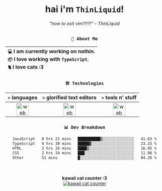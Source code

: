 <div align="center">
  
  # hai i'm `ThinLiquid`!
  ###### "how to exit vim?!!?!" – ThinLiquid
  
  ### `👤 About Me`

  | `💻`  I am currently working on **nothin**.<br/>`📦`  I love working with `TypeScript`.</br>`🐈`  I love cats :3 |
  |:---|

  
  ### `🛠️ Technologies`
  
  | `>` **languages**  | `>` **glorified text editors** | `>` **tools n' stuff** |
  |:------------------:|:------------------------------:|:----------------------:|
  | <img src="https://skillicons.dev/icons?i=ts,js,react" alt="web dev" height="40"/> | <img src="https://skillicons.dev/icons?i=vscode,neovim" alt="web dev" height="40"/> | <img src="https://skillicons.dev/icons?i=bash,git" alt="web dev" height="40"/> |
  
  ### `📊 Dev Breakdown`
  
  <!--START_SECTION:waka-->

```txt
JavaScript   8 hrs 21 mins   ██████████▒░░░░░░░░░░░░░░   41.63 %
TypeScript   4 hrs 39 mins   █████▓░░░░░░░░░░░░░░░░░░░   23.15 %
HTML         3 hrs 24 mins   ████▒░░░░░░░░░░░░░░░░░░░░   16.95 %
CSS          2 hrs 24 mins   ███░░░░░░░░░░░░░░░░░░░░░░   11.98 %
Other        51 mins         █░░░░░░░░░░░░░░░░░░░░░░░░   04.26 %
```

<!--END_SECTION:waka-->
  
  <br/><br/>
  <b>kawaii cat counter :3</b><br/>
  [![kawaii cat counter](https://count.getloli.com/get/@ThinLiquid?theme=moebooru)](https://moe-counter.glitch.me)
</div>
